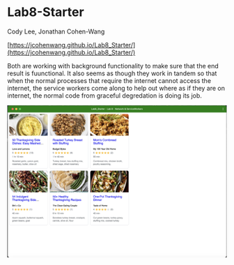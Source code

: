 # Lab8-Starter
Cody Lee, Jonathan Cohen-Wang

[https://jcohenwang.github.io/Lab8_Starter/](https://jcohenwang.github.io/Lab8_Starter/)

Both are working with background functionality to make sure that the end result is fuunctional. It also seems as though they work in tandem so that when the normal processes that require the internet cannot access the internet, the service workers come along to help out where as if they are on internet, the normal code from graceful degredation is doing its job.

![pwa.png](pwa.png)